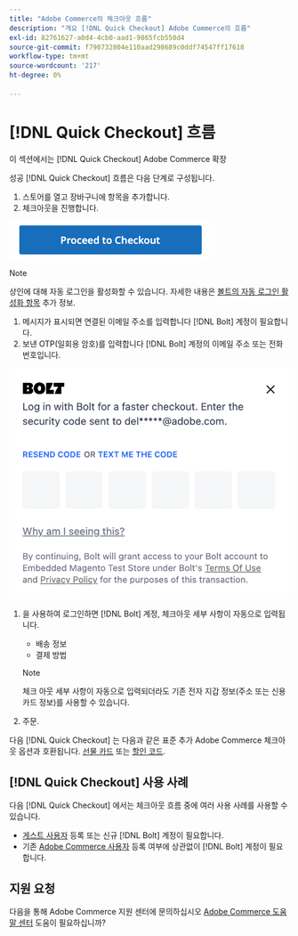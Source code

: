 ```yaml
---
title: "Adobe Commerce의 체크아웃 흐름"
description: "개요 [!DNL Quick Checkout] Adobe Commerce의 흐름"
exl-id: 82761627-a0d4-4cb0-aad1-9865fcb550d4
source-git-commit: f790732804e110aad298689c0ddf74547ff17618
workflow-type: tm+mt
source-wordcount: '217'
ht-degree: 0%

---
```


# [!DNL Quick Checkout] 흐름

이 섹션에서는 [!DNL Quick Checkout] Adobe Commerce 확장

성공 [!DNL Quick Checkout] 흐름은 다음 단계로 구성됩니다.

1. 스토어를 열고 장바구니에 항목을 추가합니다.
1. 체크아웃을 진행합니다.

![체크아웃](assets/proceed-checkout.png)

>[!NOTE]
>
> 상인에 대해 자동 로그인을 활성화할 수 있습니다. 자세한 내용은 [볼트의 자동 로그인 활성화 항목](https://help.bolt.com/products/embedded/direct-api/auto-login/) 추가 정보.

1. 메시지가 표시되면 연결된 이메일 주소를 입력합니다 [!DNL Bolt] 계정이 필요합니다.
1. 보낸 OTP(일회용 암호)를 입력합니다 [!DNL Bolt] 계정의 이메일 주소 또는 전화 번호입니다.

![OTP 팝업](assets/new-logo-otp-email.png)

1. 을 사용하여 로그인하면 [!DNL Bolt] 계정, 체크아웃 세부 사항이 자동으로 입력됩니다.

   - 배송 정보
   - 결제 방법

   >[!NOTE]
   >
   > 체크 아웃 세부 사항이 자동으로 입력되더라도 기존 전자 지갑 정보(주소 또는 신용 카드 정보)를 사용할 수 있습니다.

1. 주문.

다음 [!DNL Quick Checkout] 는 다음과 같은 표준 추가 Adobe Commerce 체크아웃 옵션과 호환됩니다. [선물 카드](https://docs.magento.com/user-guide/catalog/product-gift-card.html) 또는 [할인 코드](https://docs.magento.com/user-guide/marketing/price-rules-cart-coupon.html).

## [!DNL Quick Checkout] 사용 사례

다음 [!DNL Quick Checkout] 에서는 체크아웃 흐름 중에 여러 사용 사례를 사용할 수 있습니다.

- [게스트 사용자](../quick-checkout/checkout-bolt.md) 등록 또는 신규 [!DNL Bolt] 계정이 필요합니다.
- 기존 [Adobe Commerce 사용자](../quick-checkout/checkout-adobe-commerce.md) 등록 여부에 상관없이 [!DNL Bolt] 계정이 필요합니다.

## 지원 요청

다음을 통해 Adobe Commerce 지원 센터에 문의하십시오 [Adobe Commerce 도움말 센터](https://experienceleague.adobe.com/docs/commerce-knowledge-base/kb/overview.html) 도움이 필요하십니까?
